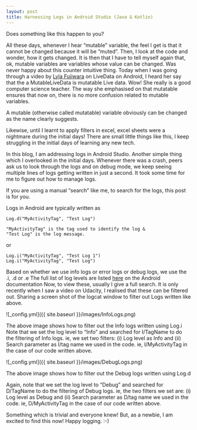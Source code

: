 ```yaml
---
layout: post
title: Harnessing Logs in Android Studio (Java & Kotlin)
---
```


Does something like this happen to you? 

All these days, whenever I hear “mutable” variable, the feel I get is that it cannot be changed because it will be “muted”. Then, I look at the code and wonder, how it gets changed. It is then that I have to tell myself again that, ok, mutable variables are variables whose value can be changed. Was never happy about this counter intuitive thing. Today when I was going through a video by [Lyla Fujiwara](https://medium.com/@lylalyla) on LiveData on Android, I heard her say that the a MutableLiveData is mutatable Live data. Wow! She really is a good computer science teacher. The way she emphasised on that mutatable ensures that now on, there is no more confusion related to mutable variables. 

A mutable (otherwise called mutatable) variable obviously can be changed as the name clearly suggests. 

Likewise, until I learnt to apply filters in excel, excel sheets were a nightmare during the initial days! There are small little things like this, I keep struggling in the initial days of learning any new tech.

In this blog, I am addressing logs in Android Studio. Another simple thing which I overlooked in the initial days.
Whenever there was a crash, peers ask us to look through the logs and on debug mode, we keep seeing multiple lines of logs getting written in just a second. It took some time for me to figure out how to manage logs.

If you are using a manual “search” like me, to search for the logs, this post is for you.

Logs in Android are typically written as

```
Log.d("MyActivityTag", "Test Log")

"MyActivityTag" is the tag used to identify the log & 
"Test Log" is the log message.
```

or
```
Log.i("MyActivityTag", "Test Log 1")
Log.i("MyActivityTag", "Test Log")
```

Based on whether we use info logs or error logs or debug logs, we use the .i, .d or .e
The full list of log levels are listed [here](https://developer.android.com/studio/debug/am-logcat) on the Android documentation
Now, to view these, usually I give a full search. It is only recently when I saw a video on Udacity, I realised that these can be filtered out.
Sharing a screen shot of the logcat window to filter out Logs written like above.

 ![_config.yml]({{ site.baseurl }}/images/InfoLogs.png)
 
The above image shows how to filter out the Info logs written using Log.i
Note that we set the log level to “Info” and searched for I/TagName to do the filtering of Info logs.
ie, we set two filters:
(i) Log level as Info and
(ii) Search parameter as I/tag name we used in the code. ie, I/MyActivityTag in the case of our code written above.

 ![_config.yml]({{ site.baseurl }}/images/DebugLogs.png)
 
The above image shows how to filter out the Debug logs written using Log.d

Again, note that we set the log level to “Debug” and searched for D/TagName to do the filtering of Debug logs.
ie, the two filters we set are:
(i) Log level as Debug and
(ii) Search parameter as D/tag name we used in the code. ie, D/MyActivityTag in the case of our code written above.

Something which is trivial and everyone knew! But, as a newbie, I am excited to find this now!
Happy logging. :-)

